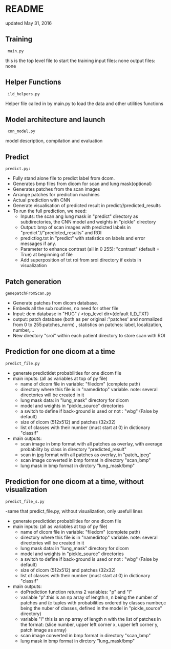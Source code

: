 # README

updated May 31, 2016

## Training 

     main.py

this is the top level file to start the training
input files:
	none
output files:
	none

## Helper Functions

     ild_helpers.py

Helper file called in by main.py to load the data and other utilities functions


## Model architecture and launch

     cnn_model.py

model description, compilation and evaluation


## Predict
	   
	predict.py: 

- Fully stand alone file to predict label from dcom.
- Generates bmp files from dicom for scan and lung mask(optional)
- Generates patches from the scan images
- Arrange patches for prediction machines
- Actual prediction with CNN
- Generate visualisation of predicted result in predict/<patient>/predicted_results
- To run the full prediction, we need:
	* Inputs: the scan ang lung mask in "predict" directory as <patient> subdirectories, the CNN model and weights in "pickle" directory
	* Output: bmp of scan images with predicted labels in "predict"/<patient>/"predicted_results" and ROI
	* predictlog.txt in "predict" with statistics on labels and error messages if any.
	* Parameter to enhance contrast (all in 0 255): "contrast" (default = True) at beginning of file
	* Add superposition of txt roi  from sroi directory if exists in visualization

## Patch generation

	genepatchFromScan.py

- Generate patches from dicom database.
- Embeds all the sub routines, no need for other file
- Input: dcm database in "HUG" / <top_level dir>(default ILD_TXT)
- output: patch database (both as per original :"patches' and normalized from 0 to 255:patches_norm) , statistics on patches: label, localization, number,...
- New directory "sroi" within each patient directory to store scan with ROI

## Prediction for one dicom at a time

	predict_file.py

- generate predictidet probabilities for one dicom file
- main inputs: (all as variables at top of py file)
	* name of dicom file in variable: "filedcm" (complete path)
	* directory where this file is in "namedirtop" variable. note: several directories will be created in it
	* lung mask data: in "lung_mask" directory for dicom
	* model and weights in "pickle_source" directories
	* a switch to define if back-ground is used or not : "wbg" (False by default)
	* size of dicom (512x512) and patches (32x32)
	* list of classes with their number (must start at 0) in dictionary "classif"
- main outputs:
	* scan image in bmp format with all patches as overlay, with average probability by class in directory "predicted_result"
	* scan in jpg format with all patches as overlay, in "patch_jpeg"
	* scan image converted in bmp format in directory "scan_bmp"
	* lung mask in bmp format in dirctory "lung_mask/bmp"

## Prediction for one dicom at a time, without visualization

	predict_file_s.py

-same that predict_file.py, without visualization, only usefull lines
- generate predictidet probabilities for one dicom file
- main inputs: (all as variables at top of py file)
	* name of dicom file in variable: "filedcm" (complete path)
	* directory where this file is in "namedirtop" variable. note: several directories will be created in it
	* lung mask data: in "lung_mask" directory for dicom
	* model and weights in "pickle_source" directories
	* a switch to define if back-ground is used or not : "wbg" (False by default)
	* size of dicom (512x512) and patches (32x32)
	* list of classes with their number (must start at 0) in dictionary "classif"
- main outputs:
	* doPrediction function returns 2 variables: "p" and "l"
	* variable "p":this is an np array of length n, n being the number of patches and (c tuples with probabilities ordered by classes number,c being the nuber of classes, defined in the model in "pickle_source" directory)
	* variable "l" this is an np array of length n with the list of patches in the format: (slice number, upper left corner x, upper left corner y, patch image as array)
	* scan image converted in bmp format in directory "scan_bmp"
	* lung mask in bmp format in dirctory "lung_mask/bmp"

